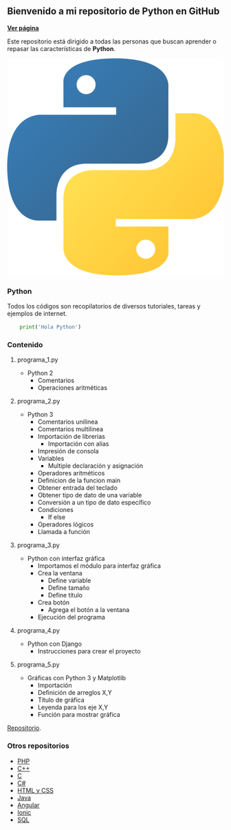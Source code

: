 ## Bienvenido a mi repositorio de Python en GitHub

**[Ver página](https://diegoalex24.github.io/Python-examples)**

Este repositorio está dirigido a todas las personas que buscan aprender o repasar las características de **Python**.

![Image Python](https://raw.githubusercontent.com/diegoAlex24/Python-examples/master/Python-logo.png)

### Python
Todos los códigos son recopilatorios de diversos tutoriales, tareas y ejemplos de internet.

```python
    print('Hola Python')
```

### Contenido

1. programa_1.py
    * Python 2
        * Comentarios
        * Operaciones aritméticas

2. programa_2.py
    * Python 3
        * Comentarios unilinea
        * Comentarios multilinea
        * Importación de librerias
			* Importación con alias
        * Impresión de consola
        * Variables
			* Multiple declaración y asignación
        * Operadores aritméticos
		* Definicion de la funcion main
		* Obtener entrada del teclado
		* Obtener tipo de dato de una variable
		* Conversión a un tipo de dato específico
		* Condiciones
			* If else
		* Operadores lógicos
		* Llamada a función
		
3. programa_3.py
	* Python con interfaz gráfica
		* Importamos el módulo para interfaz gráfica
		* Crea la ventana
			* Define variable
			* Define tamaño
			* Define título
		* Crea botón
		    * Agrega el botón a la ventana
		* Ejecución del programa
	
4. programa_4.py
	* Python con Django
		* Instrucciones para crear el proyecto
		
5. programa_5.py
    * Gráficas con Python 3 y Matplotlib
        * Importación
        * Definición de arreglos X,Y
        * Título de gráfica
        * Leyenda para los eje X,Y
        * Función para mostrar gráfica

[Repositorio](https://github.com/diegoAlex24/Python-examples).

### Otros repositorios
* [PHP](https://diegoalex24.github.io/PHP-examples)
* [C++](https://diegoalex24.github.io/C-Plus-Plus-examples)
* [C](https://diegoalex24.github.io/C-examples)
* [C#](https://diegoalex24.github.io/C-Sharp-examples)
* [HTML y CSS](https://diegoalex24.github.io/HTML-CSS-examples)
* [Java](https://diegoalex24.github.io/Java-examples)
* [Angular](https://diegoalex24.github.io/Angular-examples)
* [Ionic](https://diegoalex24.github.io/Ionic-examples)
* [SQL](https://diegoalex24.github.io/SQL-examples)
